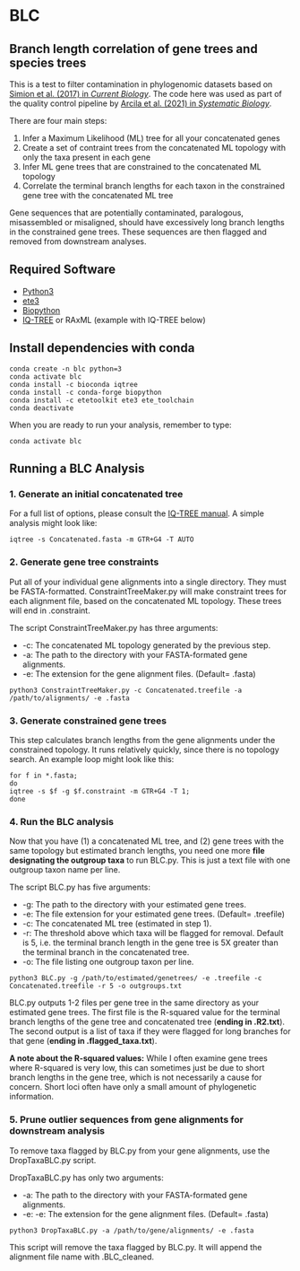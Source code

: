 # BLC

## Branch length correlation of gene trees and species trees

This is a test to filter contamination in phylogenomic datasets based on [Simion et al. (2017) in *Current Biology*](https://www.sciencedirect.com/science/article/pii/S0960982217301999). The code here was used as part of the quality control pipeline by [Arcila et al. (2021) in *Systematic Biology*](https://academic.oup.com/sysbio/article-abstract/70/6/1123/6204118).

There are four main steps:
1. Infer a Maximum Likelihood (ML) tree for all your concatenated genes
2. Create a set of contraint trees from the concatenated ML topology with only the taxa present in each gene
3. Infer ML gene trees that are constrained to the concatenated ML topology
4. Correlate the terminal branch lengths for each taxon in the constrained gene tree with the concatenated ML tree

Gene sequences that are potentially contaminated, paralogous, misassembled or misaligned, should have excessively long branch lengths in the constrained gene trees. These sequences are then flagged and removed from downstream analyses. 

## Required Software
* [Python3](https://www.anaconda.com)
* [ete3](http://etetoolkit.org) 
* [Biopython](https://biopython.org)
* [IQ-TREE](http://www.iqtree.org) or RAxML (example with IQ-TREE below)

## Install dependencies with conda
```
conda create -n blc python=3
conda activate blc
conda install -c bioconda iqtree
conda install -c conda-forge biopython
conda install -c etetoolkit ete3 ete_toolchain
conda deactivate
```

When you are ready to run your analysis, remember to type:

`conda activate blc`

## Running a BLC Analysis

### 1. Generate an initial concatenated tree

For a full list of options, please consult the [IQ-TREE manual](http://www.iqtree.org/doc/). A simple analysis might look like:

```
iqtree -s Concatenated.fasta -m GTR+G4 -T AUTO
```

### 2. Generate gene tree constraints

Put all of your individual gene alignments into a single directory. They must be FASTA-formatted. ConstraintTreeMaker.py will make constraint trees for each alignment file, based on the concatenated ML topology. These trees will end in .constraint.

The script ConstraintTreeMaker.py has three arguments:
- -c: The concatenated ML topology generated by the previous step.
- -a: The path to the directory with your FASTA-formated gene alignments.
- -e: The extension for the gene alignment files. (Default= .fasta)

```
python3 ConstraintTreeMaker.py -c Concatenated.treefile -a /path/to/alignments/ -e .fasta
```

### 3. Generate constrained gene trees

This step calculates branch lengths from the gene alignments under the constrained topology. It runs relatively quickly, since there is no topology search. An example loop might look like this:

```
for f in *.fasta;
do
iqtree -s $f -g $f.constraint -m GTR+G4 -T 1;
done
```

### 4. Run the BLC analysis

Now that you have (1) a concatenated ML tree, and (2) gene trees with the same topology but estimated branch lengths, you need one more **file designating the outgroup taxa** to run BLC.py. This is just a text file with one outgroup taxon name per line.

The script BLC.py has five arguments:
- -g: The path to the directory with your estimated gene trees.
- -e: The file extension for your estimated gene trees. (Default= .treefile)
- -c: The concatenated ML tree (estimated in step 1).
- -r: The threshold above which taxa will be flagged for removal. Default is 5, i.e. the terminal branch length in the gene tree is 5X greater than the terminal branch in the concatenated tree.
- -o: The file listing one outgroup taxon per line.

```
python3 BLC.py -g /path/to/estimated/genetrees/ -e .treefile -c Concatenated.treefile -r 5 -o outgroups.txt
```

BLC.py outputs 1-2 files per gene tree in the same directory as your estimated gene trees. The first file is the R-squared value for the terminal branch lengths of the gene tree and concatenated tree (**ending in .R2.txt**). The second output is a list of taxa if they were flagged for long branches for that gene (**ending in .flagged_taxa.txt**). 

**A note about the R-squared values:** While I often examine gene trees where R-squared is very low, this can sometimes just be due to short branch lengths in the gene tree, which is not necessarily a cause for concern. Short loci often have only a small amount of phylogenetic information.

### 5. Prune outlier sequences from gene alignments for downstream analysis

To remove taxa flagged by BLC.py from your gene alignments, use the DropTaxaBLC.py script. 

DropTaxaBLC.py has only two arguments:
- -a: The path to the directory with your FASTA-formated gene alignments.
- -e: -e: The extension for the gene alignment files. (Default= .fasta)

```
python3 DropTaxaBLC.py -a /path/to/gene/alignments/ -e .fasta
```

This script will remove the taxa flagged by BLC.py. It will append the alignment file name with .BLC_cleaned.
